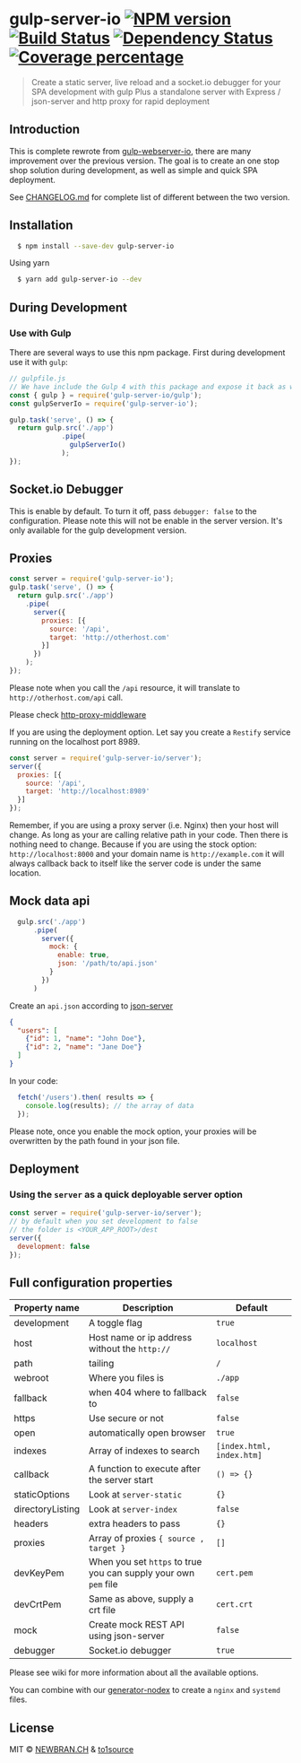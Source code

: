 # gulp-server-io [![NPM version][npm-image]][npm-url] [![Build Status][travis-image]][travis-url] [![Dependency Status][daviddm-image]][daviddm-url] [![Coverage percentage][coveralls-image]][coveralls-url]

> Create a static server, live reload and a socket.io debugger for your SPA development with gulp
> Plus a standalone server with Express / json-server and http proxy for rapid deployment

## Introduction

This is complete rewrote from [gulp-webserver-io](https://github.com/joelchu/gulp-webserver-io), there are many improvement over the previous version.
The goal is to create an one stop shop solution during development, as well as simple and quick SPA deployment.

See [CHANGELOG.md]('./CHANGELOG.md') for complete list of different between the two version.

## Installation

```sh
  $ npm install --save-dev gulp-server-io
```

Using yarn

```sh
  $ yarn add gulp-server-io --dev
```

## During Development

### Use with Gulp

There are several ways to use this npm package. First during development use it with `gulp`:

```js
// gulpfile.js  
// We have include the Gulp 4 with this package and expose it back as well
const { gulp } = require('gulp-server-io/gulp');
const gulpServerIo = require('gulp-server-io');

gulp.task('serve', () => {
  return gulp.src('./app')
             .pipe(
               gulpServerIo()
             );
});

```

## Socket.io Debugger

This is enable by default. To turn it off, pass `debugger: false` to the configuration.
Please note this will not be enable in the server version. It's only available for the gulp
development version.

## Proxies

```js
const server = require('gulp-server-io');
gulp.task('serve', () => {
  return gulp.src('./app')
    .pipe(
      server({
        proxies: [{
          source: '/api',
          target: 'http://otherhost.com'
        }]
      })
    );
});
```

Please note when you call the `/api` resource, it will translate to
`http://otherhost.com/api` call.

Please check [http-proxy-middleware](https://github.com/chimurai/http-proxy-middleware)

If you are using the deployment option. Let say you create a `Restify` service running on the localhost port 8989.

```js
const server = require('gulp-server-io/server');
server({
  proxies: [{
    source: '/api',
    target: 'http://localhost:8989'
  }]
});
```

Remember, if you are using a proxy server (i.e. Nginx) then your
host will change. As long as your are calling relative path in your code. Then there is nothing need to change. Because if you are using the stock option: `http://localhost:8000` and your domain name is `http://example.com` it will always callback back to itself like the server code is under the same location.  


## Mock data api

```js
  gulp.src('./app')
      .pipe(
        server({
          mock: {
            enable: true,
            json: '/path/to/api.json'
          }
        })
      )
```

Create an `api.json` according to [json-server](https://github.com/typicode/json-server)

```json
{
  "users": [
    {"id": 1, "name": "John Doe"},
    {"id": 2, "name": "Jane Doe"}
  ]
}
```

In your code:

```js
  fetch('/users').then( results => {
    console.log(results); // the array of data
  });
```

Please note, once you enable the mock option, your proxies will be
overwritten by the path found in your json file.


## Deployment

### Using the `server` as a quick deployable server option

```js
const server = require('gulp-server-io/server');
// by default when you set development to false
// the folder is <YOUR_APP_ROOT>/dest
server({
  development: false
});

```

## Full configuration properties

| Property name  | Description | Default |
| ------------- | ------------- | ---------|
| development  | A toggle flag  | `true` |
| host  | Host name or ip address without the `http://`  | `localhost` |
| path  | tailing | `/` |
| webroot | Where you files is | `./app` |
| fallback | when 404 where to fallback to | `false` |
| https | Use secure or not | `false` |
| open  | automatically open browser | `true` |
| indexes | Array of indexes to search | `[index.html, index.htm]` |
| callback | A function to execute after the server start | `() => {}` |
| staticOptions | Look at `server-static` | `{}` |
| directoryListing | Look at `server-index` | `false` |
| headers | extra headers to pass | `{}` |
| proxies | Array of proxies `{ source , target }` | `[]` |
| devKeyPem | When you set `https` to true you can supply your own `pem` file | `cert.pem` |
| devCrtPem | Same as above, supply a crt file | `cert.crt` |
| mock | Create mock REST API using json-server | `false` |
| debugger | Socket.io debugger | `true` |

Please see wiki for more information about all the available options.



You can combine with our [generator-nodex](https://github.com/NewbranLTD/generator-nodex) to create a `nginx` and `systemd` files.

## License

MIT © [NEWBRAN.CH](https://newbran.ch) &amp; [to1source](https://to1source.com)


[npm-image]: https://badge.fury.io/js/gulp-server-io.svg
[npm-url]: https://npmjs.org/package/gulp-server-io
[travis-image]: https://travis-ci.org/NewbranLTD/gulp-server-io.svg?branch=master
[travis-url]: https://travis-ci.org/NewbranLTD/gulp-server-io
[daviddm-image]: https://david-dm.org/NewbranLTD/gulp-server-io.svg?theme=shields.io
[daviddm-url]: https://david-dm.org/NewbranLTD/gulp-server-io
[coveralls-image]: https://coveralls.io/repos/NewbranLTD/gulp-server-io/badge.svg
[coveralls-url]: https://coveralls.io/r/NewbranLTD/gulp-server-io
